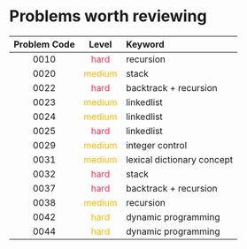 # Problems worth reviewing

| Problem Code |                Level                | Keyword                    |
| :----------: | :---------------------------------: | :------------------------- |
|     0010     |  <font color="#FF2D55">hard</font>  | recursion                  |
|     0020     | <font color="#FFB800">medium</font> | stack                      |
|     0022     |  <font color="#FF2D55">hard</font>  | backtrack + recursion      |
|     0023     | <font color="FFB800">medium</font>  | linkedlist                 |
|     0024     | <font color="FFB800">medium</font>  | linkedlist                 |
|     0025     |  <font color="FF2D55">hard</font>   | linkedlist                 |
|     0029     | <font color="FFB800">medium</font>  | integer control            |
|     0031     | <font color="FFB800">medium</font>  | lexical dictionary concept |
|     0032     |  <font color="FF2D55">hard</font>   | stack                      |
|     0037     |  <font color="FF2D55">hard</font>   | backtrack + recursion      |
|     0038     | <font color="FFB800">medium</font>  | recursion                  |
|     0042     |  <font color="FFB800">hard</font>   | dynamic programming        |
|     0044     |  <font color="FFB800">hard</font>   | dynamic programming        |
